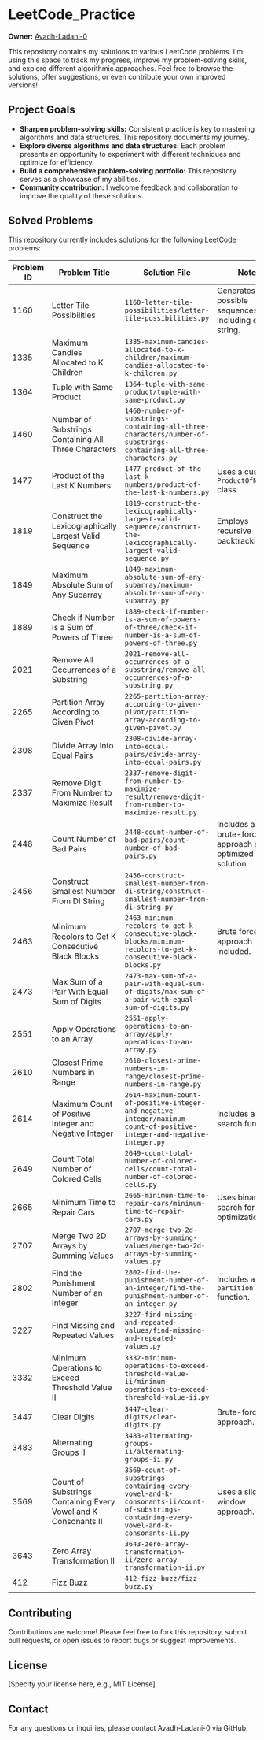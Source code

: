 # LeetCode_Practice

**Owner:** [Avadh-Ladani-0](https://github.com/Avadh-Ladani-0)

This repository contains my solutions to various LeetCode problems.  I'm using this space to track my progress, improve my problem-solving skills, and explore different algorithmic approaches.  Feel free to browse the solutions, offer suggestions, or even contribute your own improved versions!


## Project Goals

* **Sharpen problem-solving skills:**  Consistent practice is key to mastering algorithms and data structures. This repository documents my journey.
* **Explore diverse algorithms and data structures:**  Each problem presents an opportunity to experiment with different techniques and optimize for efficiency.
* **Build a comprehensive problem-solving portfolio:** This repository serves as a showcase of my abilities.
* **Community contribution:**  I welcome feedback and collaboration to improve the quality of these solutions.


## Solved Problems

This repository currently includes solutions for the following LeetCode problems:

| Problem ID                                      | Problem Title                                                                    | Solution File                                                                  | Notes                                                                      |
|-------------------------------------------------|---------------------------------------------------------------------------------|-------------------------------------------------------------------------------|------------------------------------------------------------------------------|
| 1160                                           | Letter Tile Possibilities                                                       | `1160-letter-tile-possibilities/letter-tile-possibilities.py`              | Generates all possible sequences, including empty string.                     |
| 1335                                           | Maximum Candies Allocated to K Children                                         | `1335-maximum-candies-allocated-to-k-children/maximum-candies-allocated-to-k-children.py` |                                                                              |
| 1364                                           | Tuple with Same Product                                                         | `1364-tuple-with-same-product/tuple-with-same-product.py`                    |                                                                              |
| 1460                                           | Number of Substrings Containing All Three Characters                           | `1460-number-of-substrings-containing-all-three-characters/number-of-substrings-containing-all-three-characters.py` |                                                                              |
| 1477                                           | Product of the Last K Numbers                                                   | `1477-product-of-the-last-k-numbers/product-of-the-last-k-numbers.py`        | Uses a custom `ProductOfNumbers` class.                                   |
| 1819                                           | Construct the Lexicographically Largest Valid Sequence                          | `1819-construct-the-lexicographically-largest-valid-sequence/construct-the-lexicographically-largest-valid-sequence.py` | Employs recursive backtracking.                                             |
| 1849                                           | Maximum Absolute Sum of Any Subarray                                            | `1849-maximum-absolute-sum-of-any-subarray/maximum-absolute-sum-of-any-subarray.py` |                                                                              |
| 1889                                           | Check if Number Is a Sum of Powers of Three                                     | `1889-check-if-number-is-a-sum-of-powers-of-three/check-if-number-is-a-sum-of-powers-of-three.py` |                                                                              |
| 2021                                           | Remove All Occurrences of a Substring                                          | `2021-remove-all-occurrences-of-a-substring/remove-all-occurrences-of-a-substring.py` |                                                                              |
| 2265                                           | Partition Array According to Given Pivot                                        | `2265-partition-array-according-to-given-pivot/partition-array-according-to-given-pivot.py` |                                                                              |
| 2308                                           | Divide Array Into Equal Pairs                                                  | `2308-divide-array-into-equal-pairs/divide-array-into-equal-pairs.py`       |                                                                              |
| 2337                                           | Remove Digit From Number to Maximize Result                                    | `2337-remove-digit-from-number-to-maximize-result/remove-digit-from-number-to-maximize-result.py` |                                                                              |
| 2448                                           | Count Number of Bad Pairs                                                      | `2448-count-number-of-bad-pairs/count-number-of-bad-pairs.py`               | Includes a brute-force approach and an optimized solution.                 |
| 2456                                           | Construct Smallest Number From DI String                                         | `2456-construct-smallest-number-from-di-string/construct-smallest-number-from-di-string.py` |                                                                              |
| 2463                                           | Minimum Recolors to Get K Consecutive Black Blocks                             | `2463-minimum-recolors-to-get-k-consecutive-black-blocks/minimum-recolors-to-get-k-consecutive-black-blocks.py` | Brute force approach included.                                               |
| 2473                                           | Max Sum of a Pair With Equal Sum of Digits                                      | `2473-max-sum-of-a-pair-with-equal-sum-of-digits/max-sum-of-a-pair-with-equal-sum-of-digits.py` |                                                                              |
| 2551                                           | Apply Operations to an Array                                                   | `2551-apply-operations-to-an-array/apply-operations-to-an-array.py`        |                                                                              |
| 2610                                           | Closest Prime Numbers in Range                                                 | `2610-closest-prime-numbers-in-range/closest-prime-numbers-in-range.py`      |                                                                              |
| 2614                                           | Maximum Count of Positive Integer and Negative Integer                           | `2614-maximum-count-of-positive-integer-and-negative-integer/maximum-count-of-positive-integer-and-negative-integer.py` | Includes a binary search function.                                          |
| 2649                                           | Count Total Number of Colored Cells                                            | `2649-count-total-number-of-colored-cells/count-total-number-of-colored-cells.py` |                                                                              |
| 2665                                           | Minimum Time to Repair Cars                                                    | `2665-minimum-time-to-repair-cars/minimum-time-to-repair-cars.py`           | Uses binary search for optimization.                                         |
| 2707                                           | Merge Two 2D Arrays by Summing Values                                          | `2707-merge-two-2d-arrays-by-summing-values/merge-two-2d-arrays-by-summing-values.py` |                                                                              |
| 2802                                           | Find the Punishment Number of an Integer                                       | `2802-find-the-punishment-number-of-an-integer/find-the-punishment-number-of-an-integer.py` | Includes a `partition` function.                                            |
| 3227                                           | Find Missing and Repeated Values                                                | `3227-find-missing-and-repeated-values/find-missing-and-repeated-values.py` |                                                                              |
| 3332                                           | Minimum Operations to Exceed Threshold Value II                                | `3332-minimum-operations-to-exceed-threshold-value-ii/minimum-operations-to-exceed-threshold-value-ii.py` |                                                                              |
| 3447                                           | Clear Digits                                                                   | `3447-clear-digits/clear-digits.py`                                         | Brute-force approach.                                                       |
| 3483                                           | Alternating Groups II                                                          | `3483-alternating-groups-ii/alternating-groups-ii.py`                       |                                                                              |
| 3569                                           | Count of Substrings Containing Every Vowel and K Consonants II                 | `3569-count-of-substrings-containing-every-vowel-and-k-consonants-ii/count-of-substrings-containing-every-vowel-and-k-consonants-ii.py` | Uses a sliding window approach.                                              |
| 3643                                           | Zero Array Transformation II                                                   | `3643-zero-array-transformation-ii/zero-array-transformation-ii.py`       |                                                                              |
| 412                                            | Fizz Buzz                                                                      | `412-fizz-buzz/fizz-buzz.py`                                                |                                                                              |


## Contributing

Contributions are welcome!  Please feel free to fork this repository, submit pull requests, or open issues to report bugs or suggest improvements.


## License

[Specify your license here, e.g., MIT License]


## Contact

For any questions or inquiries, please contact Avadh-Ladani-0 via GitHub.

